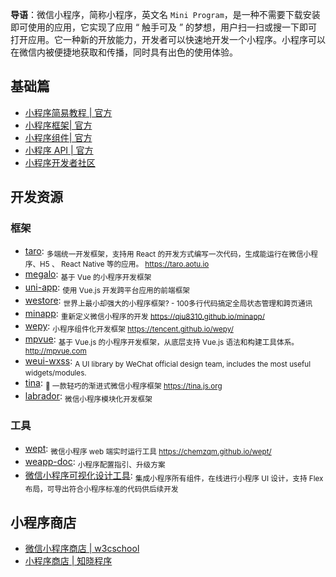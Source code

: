 **导语**：微信小程序，简称小程序，英文名 `Mini Program`，是一种不需要下载安装即可使用的应用，它实现了应用 “ 触手可及 ” 的梦想，用户扫一扫或搜一下即可打开应用。它一种新的开放能力，开发者可以快速地开发一个小程序。小程序可以在微信内被便捷地获取和传播，同时具有出色的使用体验。

## 基础篇

* [小程序简易教程 | 官方](https://developers.weixin.qq.com/miniprogram/dev/index.html)
* [小程序框架| 官方](https://developers.weixin.qq.com/miniprogram/dev/framework/MINA.html)
* [小程序组件| 官方](https://developers.weixin.qq.com/miniprogram/dev/component/)
* [小程序 API | 官方](https://developers.weixin.qq.com/miniprogram/dev/api/)
* [小程序开发者社区](https://developers.weixin.qq.com/)

## 开发资源

### 框架

* [taro](https://github.com/NervJS/taro): <sub>多端统一开发框架，支持用 React 的开发方式编写一次代码，生成能运行在微信小程序、H5 、 React Native 等的应用。 https://taro.aotu.io</sub>
* [megalo](https://github.com/kaola-fed/megalo): <sub>基于 Vue 的小程序开发框架</sub>
* [uni-app](https://github.com/dcloudio/uni-app): <sub>使用 Vue.js 开发跨平台应用的前端框架 </sub>
* [westore](https://github.com/dntzhang/westore): <sub>世界上最小却强大的小程序框架? - 100多行代码搞定全局状态管理和跨页通讯</sub>
* [minapp](https://github.com/qiu8310/minapp): <sub>重新定义微信小程序的开发 https://qiu8310.github.io/minapp/</sub>
* [wepy](https://github.com/Tencent/wepy): <sub>小程序组件化开发框架 https://tencent.github.io/wepy/</sub>
* [mpvue](https://github.com/Meituan-Dianping/mpvue): <sub>基于 Vue.js 的小程序开发框架，从底层支持 Vue.js 语法和构建工具体系。 http://mpvue.com</sub>
* [weui-wxss](https://github.com/Tencent/weui-wxss): <sub>A UI library by WeChat official design team, includes the most useful widgets/modules.</sub>
* [tina](https://github.com/tinajs/tina): <sub>💃 一款轻巧的渐进式微信小程序框架 https://tina.js.org</sub>
* [labrador](https://github.com/maichong/labrador): <sub>微信小程序模块化开发框架</sub>

### 工具

* [wept](https://github.com/chemzqm/wept): <sub>微信小程序 web 端实时运行工具 https://chemzqm.github.io/wept/</sub>
* [weapp-doc](https://github.com/tencentyun/weapp-doc): <sub>小程序配置指引、升级方案</sub>
* [微信小程序可视化设计工具](http://www.coolsite360.com/wxapp/): <sub>集成小程序所有组件，在线进行小程序 UI 设计，支持 Flex 布局，可导出符合小程序标准的代码供后续开发</sub>

## 小程序商店

* [微信小程序商店 | w3cschool](https://www.w3cschool.cn/miniapp#)
* [小程序商店 | 知晓程序](https://minapp.com/miniapp/)
